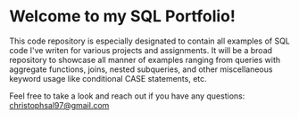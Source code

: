 # Welcome to my SQL Portfolio!

This code repository is especially designated to contain all examples of SQL code I've writen for various projects and assignments. It will be a broad repository to showcase all manner of examples ranging from queries with aggregate functions, joins, nested subqueries, and other miscellaneous keyword usage like conditional CASE statements, etc.

Feel free to take a look and reach out if you have any questions:
christophsal97@gmail.com

